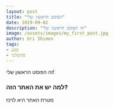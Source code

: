 ```yaml
---
layout: post
title: "הפוסט הראשון שלי"
date: 2019-09-02
description: "זה הפוסט הראשון שלי"
image: /assets/images/my_first_post.jpg
author: Uri Shimon
tags: 
- טבע
- סקוטלנד
---
```

זה הפוסט הראשון שלי!

### למה יש את האתר הזה?
מטרת האתר היא לרכז